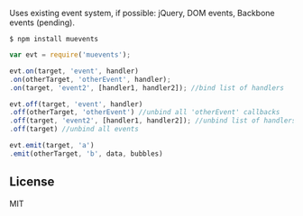 Uses existing event system, if possible: jQuery, DOM events, Backbone events (pending).


```
$ npm install muevents
```

```js
var evt = require('muevents');

evt.on(target, 'event', handler)
.on(otherTarget, 'otherEvent', handler);
.on(target, 'event2', [handler1, handler2]); //bind list of handlers

evt.off(target, 'event', handler)
.off(otherTarget, 'otherEvent') //unbind all 'otherEvent' callbacks
.off(target, 'event2', [handler1, handler2]); //unbind list of handlers
.off(target) //unbind all events

evt.emit(target, 'a')
.emit(otherTarget, 'b', data, bubbles)
```


## License

MIT
